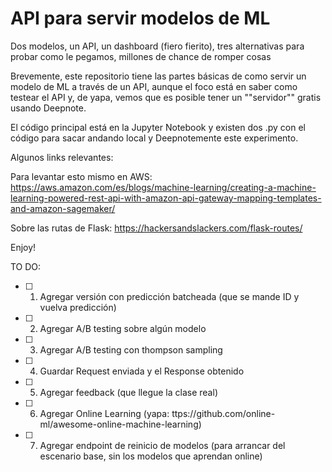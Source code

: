 # API para servir modelos de ML

Dos modelos, un API, un dashboard (fiero fierito), tres alternativas para probar como le pegamos, millones de chance de romper cosas


Brevemente, este repositorio tiene las partes básicas de como servir un modelo de ML a través de un API, aunque el foco está en saber como testear el API y, de yapa, vemos que es posible tener un ""servidor"" gratis usando Deepnote.

El código principal está en la Jupyter Notebook y existen dos .py con el código para sacar andando local y Deepnotemente este experimento.

Algunos links relevantes:

Para levantar esto mismo en AWS:
https://aws.amazon.com/es/blogs/machine-learning/creating-a-machine-learning-powered-rest-api-with-amazon-api-gateway-mapping-templates-and-amazon-sagemaker/


Sobre las rutas de Flask:
https://hackersandslackers.com/flask-routes/


Enjoy!


TO DO:

- [ ] 1. Agregar versión con predicción batcheada (que se mande ID y vuelva predicción)

- [ ] 2. Agregar A/B testing sobre algún modelo

- [ ] 3. Agregar A/B testing con thompson sampling

- [ ] 4. Guardar Request enviada y el Response obtenido

- [ ] 5. Agregar feedback (que llegue la clase real)

- [ ] 6. Agregar Online Learning (yapa: ttps://github.com/online-ml/awesome-online-machine-learning)

- [ ] 7. Agregar endpoint de reinicio de modelos (para arrancar del escenario base, sin los modelos que aprendan online)
